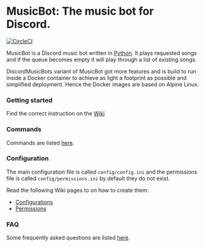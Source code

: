 # MusicBot: The music bot for Discord.
[![CircleCI](https://circleci.com/gh/DiscordMusicBot/MusicBot.svg?&style=shield&circle-token=77d91750da1ebba29231a643d9817db316720f91)](https://circleci.com/gh/DiscordMusicBot/MusicBot)

MusicBot is a Discord music bot written in [Python](https://www.python.org "Python homepage").
It plays requested songs and if the queue becomes empty it will play through a list of existing songs.

DiscordMusicBots variant of MusicBot got more features and is build to run inside a Docker container to achieve as light a footprint as possible and simplified deployment.
Hence the Docker images are based on Alpine Linux.


### Getting started
Find the correct instruction on the [Wiki](https://github.com/DiscordMusicBot/MusicBot/wiki)


### Commands
Commands are listed [here](https://github.com/DiscordMusicBot/MusicBot/wiki/Commands "Commands list").


### Configuration
The main configuration file is called `config/config.ini` and the permissions file is called `config/permissions.ini` by default they do not exist.

Read the following Wiki pages to on how to create them:
- [Configurations](https://github.com/DiscordMusicBot/MusicBot/wiki/Configuration)
- [Permissions](https://github.com/DiscordMusicBot/MusicBot/wiki/Permissions)


### FAQ
Some frequently asked questions are listed [here](https://github.com/DiscordMusicBot/MusicBot/wiki/FAQ).
